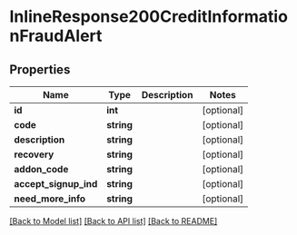 # InlineResponse200CreditInformationFraudAlert

## Properties
Name | Type | Description | Notes
------------ | ------------- | ------------- | -------------
**id** | **int** |  | [optional] 
**code** | **string** |  | [optional] 
**description** | **string** |  | [optional] 
**recovery** | **string** |  | [optional] 
**addon_code** | **string** |  | [optional] 
**accept_signup_ind** | **string** |  | [optional] 
**need_more_info** | **string** |  | [optional] 

[[Back to Model list]](../README.md#documentation-for-models) [[Back to API list]](../README.md#documentation-for-api-endpoints) [[Back to README]](../README.md)


